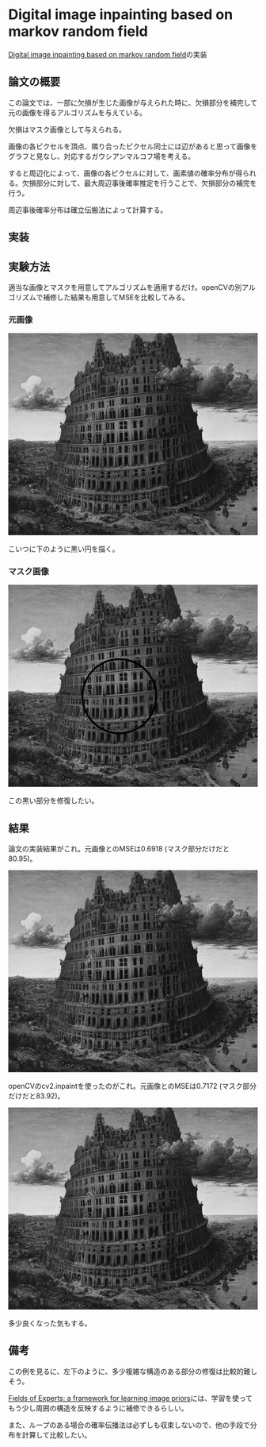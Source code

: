 # Digital image inpainting based on markov random field
[Digital image inpainting based on markov random field](https://ieeexplore.ieee.org/document/1631558)の実装

## 論文の概要
この論文では、一部に欠損が生じた画像が与えられた時に、欠損部分を補完して元の画像を得るアルゴリズムを与えている。

欠損はマスク画像として与えられる。

画像の各ピクセルを頂点、隣り合ったピクセル同士には辺があると思って画像をグラフと見なし、対応するガウシアンマルコフ場を考える。

すると周辺化によって、画像の各ピクセルに対して、画素値の確率分布が得られる。欠損部分に対して、最大周辺事後確率推定を行うことで、欠損部分の補完を行う。

周辺事後確率分布は確立伝搬法によって計算する。

## 実装


## 実験方法

適当な画像とマスクを用意してアルゴリズムを適用するだけ。openCVの別アルゴリズムで補修した結果も用意してMSEを比較してみる。

### 元画像

![babel](https://github.com/sleeper1729/YOT/blob/main/inpainting/original.png)

こいつに下のように黒い円を描く。

### マスク画像

![masked](https://github.com/sleeper1729/YOT/blob/main/inpainting/masked.png)

この黒い部分を修復したい。

## 結果

論文の実装結果がこれ。元画像とのMSEは0.6918 (マスク部分だけだと80.95)。

![repaired](https://github.com/sleeper1729/YOT/blob/main/inpainting/repaired.png)

openCVのcv2.inpaintを使ったのがこれ。元画像とのMSEは0.7172 (マスク部分だけだと83.92)。

![opencv](https://github.com/sleeper1729/YOT/blob/main/inpainting/opencv.png)

多少良くなった気もする。

## 備考

この例を見るに、左下のように、多少複雑な構造のある部分の修復は比較的難しそう。

[Fields of Experts: a framework for learning image priors](https://ieeexplore.ieee.org/document/1467533)には、学習を使ってもう少し周囲の構造を反映するように補修できるらしい。

また、ループのある場合の確率伝播法は必ずしも収束しないので、他の手段で分布を計算して比較したい。
